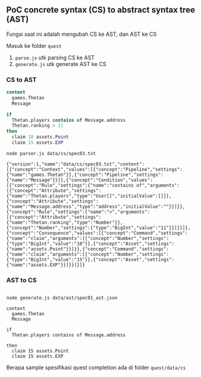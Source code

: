 ## PoC concrete syntax (CS) to abstract syntax tree (AST)

Fungsi saat ini adalah mengubah CS ke AST, dan AST ke CS

Masuk ke folder `quest`

1. `parse.js` utk parsing CS ke AST
2. `generate.js` utk generate AST ke CS

### CS to AST

```sql
context
  games.Thetan
  Message

if
  Thetan.players contains of Message.address
  Thetan.ranking > 11
then
  claim 10 assets.Point
  claim 15 assets.EXP


```

```shell
node parser.js data/cs/spec03.txt

{"version":1,"name":"data/cs/spec03.txt","content":[{"concept":"Context","values":[{"concept":"Pipeline","settings":{"name":"games.Thetan"}},{"concept":"Pipeline","settings":{"name":"Message"}}]},{"concept":"Condition","values":[{"concept":"Rule","settings":{"name":"contains of","arguments":[{"concept":"Attribute","settings":{"name":"Thetan.players","type":"User[]","initialValue":[]}},{"concept":"Attribute","settings":{"name":"Message.address","type":"address","initialValue":""}}]}},{"concept":"Rule","settings":{"name":">","arguments":[{"concept":"Attribute","settings":{"name":"Thetan.ranking","type":"Number"}},{"concept":"Number","settings":{"type":"BigInt","value":"11"}}]}}]},{"concept":"Consequence","values":[{"concept":"Command","settings":{"name":"claim","arguments":[{"concept":"Number","settings":{"type":"BigInt","value":"10"}},{"concept":"Asset","settings":{"name":"assets.Point"}}]}},{"concept":"Command","settings":{"name":"claim","arguments":[{"concept":"Number","settings":{"type":"BigInt","value":"15"}},{"concept":"Asset","settings":{"name":"assets.EXP"}}]}}]}]}

```

### AST to CS

```shell

node generate.js data/ast/spec01_ast.json

context
  games.Thetan
  Message

if
  Thetan.players contains of Message.address

then
  claim 15 assets.Point
  claim 15 assets.EXP
```

Berapa sample spesifikasi quest completion ada di folder `quest/data/cs`
